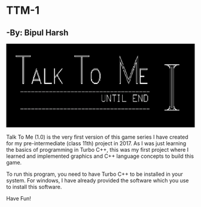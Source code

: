 # TTM-1
## -By: Bipul Harsh

<img src="PHOTOS/background 1.png">

Talk To Me (1.0) is the very first version of this game series I have created for my pre-intermediate (class 11th) project in 2017. As I was just learning the basics of programming in Turbo C++, this was my first project where I learned and implemented graphics and C++ language concepts to build this game. 

To run this program, you need to have Turbo C++ to be installed in your system. For windows, I have already provided the software which you use to install this software.

Have Fun!
